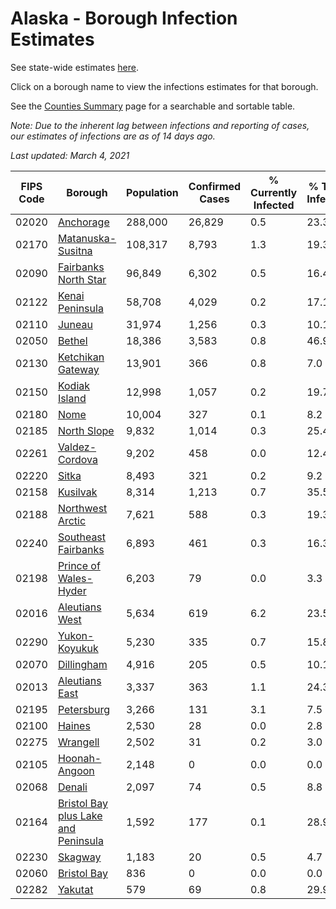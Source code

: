# Alaska - Borough Infection Estimates

See state-wide estimates [here](/infections/us-ak).

Click on a borough name to view the infections estimates for that borough.

See the [Counties Summary](/infections/summary-counties) page for a searchable and sortable table.

*Note: Due to the inherent lag between infections and reporting of cases, our estimates of infections are as of 14 days ago.*

*Last updated: March 4, 2021*

|   FIPS Code |                                                                    Borough |   Population |   Confirmed Cases |   % Currently Infected |   % Total Infected |
|-------------|----------------------------------------------------------------------------|--------------|-------------------|------------------------|--------------------|
|       02020 |                                                     [Anchorage](anchorage) |      288,000 |            26,829 |                    0.5 |               23.3 |
|       02170 |                                     [Matanuska-Susitna](matanuska-susitna) |      108,317 |             8,793 |                    1.3 |               19.3 |
|       02090 |                               [Fairbanks North Star](fairbanks-north-star) |       96,849 |             6,302 |                    0.5 |               16.4 |
|       02122 |                                         [Kenai Peninsula](kenai-peninsula) |       58,708 |             4,029 |                    0.2 |               17.1 |
|       02110 |                                                           [Juneau](juneau) |       31,974 |             1,256 |                    0.3 |               10.1 |
|       02050 |                                                           [Bethel](bethel) |       18,386 |             3,583 |                    0.8 |               46.9 |
|       02130 |                                     [Ketchikan Gateway](ketchikan-gateway) |       13,901 |               366 |                    0.8 |                7.0 |
|       02150 |                                             [Kodiak Island](kodiak-island) |       12,998 |             1,057 |                    0.2 |               19.7 |
|       02180 |                                                               [Nome](nome) |       10,004 |               327 |                    0.1 |                8.2 |
|       02185 |                                                 [North Slope](north-slope) |        9,832 |             1,014 |                    0.3 |               25.4 |
|       02261 |                                           [Valdez-Cordova](valdez-cordova) |        9,202 |               458 |                    0.0 |               12.4 |
|       02220 |                                                             [Sitka](sitka) |        8,493 |               321 |                    0.2 |                9.2 |
|       02158 |                                                       [Kusilvak](kusilvak) |        8,314 |             1,213 |                    0.7 |               35.5 |
|       02188 |                                       [Northwest Arctic](northwest-arctic) |        7,621 |               588 |                    0.3 |               19.3 |
|       02240 |                                 [Southeast Fairbanks](southeast-fairbanks) |        6,893 |               461 |                    0.3 |               16.3 |
|       02198 |                             [Prince of Wales-Hyder](prince-of-wales-hyder) |        6,203 |                79 |                    0.0 |                3.3 |
|       02016 |                                           [Aleutians West](aleutians-west) |        5,634 |               619 |                    6.2 |               23.5 |
|       02290 |                                             [Yukon-Koyukuk](yukon-koyukuk) |        5,230 |               335 |                    0.7 |               15.8 |
|       02070 |                                                   [Dillingham](dillingham) |        4,916 |               205 |                    0.5 |               10.1 |
|       02013 |                                           [Aleutians East](aleutians-east) |        3,337 |               363 |                    1.1 |               24.3 |
|       02195 |                                                   [Petersburg](petersburg) |        3,266 |               131 |                    3.1 |                7.5 |
|       02100 |                                                           [Haines](haines) |        2,530 |                28 |                    0.0 |                2.8 |
|       02275 |                                                       [Wrangell](wrangell) |        2,502 |                31 |                    0.2 |                3.0 |
|       02105 |                                             [Hoonah-Angoon](hoonah-angoon) |        2,148 |                 0 |                    0.0 |                0.0 |
|       02068 |                                                           [Denali](denali) |        2,097 |                74 |                    0.5 |                8.8 |
|       02164 | [Bristol Bay plus Lake and Peninsula](bristol-bay-plus-lake-and-peninsula) |        1,592 |               177 |                    0.1 |               28.9 |
|       02230 |                                                         [Skagway](skagway) |        1,183 |                20 |                    0.5 |                4.7 |
|       02060 |                                                 [Bristol Bay](bristol-bay) |          836 |                 0 |                    0.0 |                0.0 |
|       02282 |                                                         [Yakutat](yakutat) |          579 |                69 |                    0.8 |               29.9 |